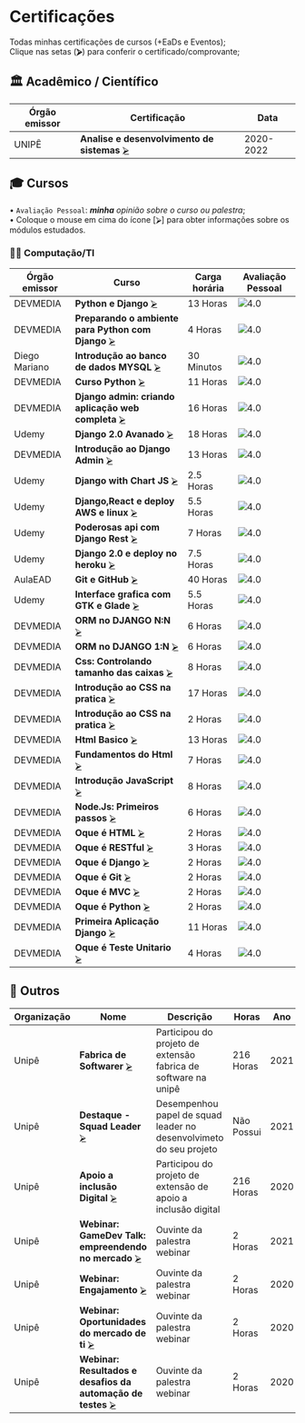 <!--
                 AVISO: Para editar/visualizar este arquivo .md troque o "Soft wrap" pelo "No wrap"          ^^^^^^^^^^^^^
-->

# Certificações
Todas minhas certificações de cursos (+EaDs e Eventos);  
Clique nas setas (**⮚**) para conferir o certificado/comprovante;  

## 🏛 Acadêmico / Científico
| Órgão emissor          | Certificação                                                      | Data                       |
| ---------------------- | ----------------------------------------------------------------- | -------------------------- |
|  UNIPÊ        | **Analise e desenvolvimento de sistemas**              [⮚][1]   | 2020-2022                  |


## 🎓 Cursos 
• `Avaliação Pessoal`: ***minha** opinião sobre o curso ou palestra*;   
• Coloque o mouse em cima do ícone [⮚] para obter informações sobre os módulos estudados.
### 🧑‍💻 Computação/TI

| Órgão emissor      | Curso                                                            | Carga horária      | Avaliação Pessoal |
| ------------------ | ---------------------------------------------------------------- | ------------------ | ----------------- |
|  DEVMEDIA |  **Python e Django**                       [⮚][2]  | 13 Horas           | ![][nota8]        |
|  DEVMEDIA |  **Preparando o ambiente para Python com Django**                       [⮚][3]  | 4 Horas           | ![][nota8]        |
|  Diego Mariano |  **Introdução ao banco de dados MYSQL**                       [⮚][4]  | 30 Minutos           | ![][nota8]        |
|  DEVMEDIA |  **Curso Python**                       [⮚][5]  | 11 Horas           | ![][nota8]        |
|  DEVMEDIA |  **Django admin: criando aplicação web completa**                       [⮚][6]  | 16 Horas           | ![][nota8]        |
|  Udemy |  **Django 2.0 Avanado**                       [⮚][7]  | 18 Horas           | ![][nota8]        |
|  DEVMEDIA | **Introdução ao Django Admin**                       [⮚][8]  | 13 Horas           | ![][nota8]        |
|  Udemy |  **Django with Chart JS**                       [⮚][9]  | 2.5 Horas           | ![][nota8]        |
|  Udemy |  **Django,React e deploy AWS e linux**                       [⮚][10]  | 5.5 Horas           | ![][nota8]        |
|  Udemy |  **Poderosas api com Django Rest**                       [⮚][11]  | 7 Horas           | ![][nota8]        |
|  Udemy |  **Django 2.0 e deploy no heroku**                       [⮚][12]  | 7.5 Horas          | ![][nota8]        |
|  AulaEAD |  **Git e GitHub**                       [⮚][13]  | 40 Horas           | ![][nota8]        |
|  Udemy |  **Interface grafica com GTK e Glade**                       [⮚][14]  | 5.5 Horas          | ![][nota8]        |
|  DEVMEDIA |  **ORM no DJANGO N:N**                       [⮚][15]  | 6 Horas           | ![][nota8]        |
|  DEVMEDIA |  **ORM no DJANGO 1:N**                       [⮚][16]  | 6 Horas           | ![][nota8]        |
|  DEVMEDIA |  **Css: Controlando tamanho das caixas**                       [⮚][17]  | 8 Horas           | ![][nota8]        |
|  DEVMEDIA |  **Introdução ao CSS na pratica**                       [⮚][18]  | 17 Horas           | ![][nota8]        |
|  DEVMEDIA |  **Introdução ao CSS na pratica**                       [⮚][19]  | 2 Horas           | ![][nota8]        |
|  DEVMEDIA |  **Html Basico**                       [⮚][20]  | 13 Horas           | ![][nota8]        |
|  DEVMEDIA |  **Fundamentos do Html**                       [⮚][21]  | 7 Horas           | ![][nota8]        |
|  DEVMEDIA |  **Introdução JavaScript**                       [⮚][22]  | 8 Horas           | ![][nota8]        |
|  DEVMEDIA |  **Node.Js: Primeiros passos**                       [⮚][23]  | 6 Horas           | ![][nota8]        |
|  DEVMEDIA |  **Oque é HTML**                       [⮚][24]  | 2 Horas           | ![][nota8]        |
|  DEVMEDIA |  **Oque é RESTful**                       [⮚][25]  | 3 Horas           | ![][nota8]        |
|  DEVMEDIA |  **Oque é Django**                       [⮚][26]  | 2 Horas           | ![][nota8]        |
|  DEVMEDIA |  **Oque é Git**                       [⮚][27]  | 2 Horas           | ![][nota8]        |
|  DEVMEDIA |  **Oque é MVC**                       [⮚][28]  | 2 Horas           | ![][nota8]        |
|  DEVMEDIA |  **Oque é Python**                       [⮚][29]  | 2 Horas           | ![][nota8]        |
|  DEVMEDIA |  **Primeira Aplicação Django**                       [⮚][30]  | 11 Horas           | ![][nota8]        |
|  DEVMEDIA |  **Oque é Teste Unitario**                       [⮚][31]  | 4 Horas           | ![][nota8]        |


## 🎲 Outros
| Organização     | Nome                                                       | Descrição                                                                | Horas | Ano  |
| --------------- | ---------------------------------------------------------- | -------------------------------------------------------------------------| ---- | ---- |
|  Unipê  | **Fabrica de Softwarer** [⮚][32] | Participou do projeto de extensão fabrica de software na unipê | 216 Horas |  2021|
|  Unipê  | **Destaque - Squad Leader** [⮚][33] | Desempenhou papel de squad leader no desenvolvimeto do seu projeto | Não Possui |  2021|
|  Unipê  | **Apoio a inclusão Digital** [⮚][34] | Participou do projeto de extensão de apoio a inclusão digital | 216 Horas| 2020|
|  Unipê  | **Webinar: GameDev Talk: empreendendo no mercado** [⮚][35] | Ouvinte da palestra webinar | 2 Horas | 2021|
|  Unipê  | **Webinar: Engajamento** [⮚][36] | Ouvinte da palestra webinar | 2 Horas | 2020|
|  Unipê  | **Webinar: Oportunidades do mercado de ti** [⮚][37] | Ouvinte da palestra webinar | 2 Horas | 2020|
|  Unipê  | **Webinar: Resultados e desafios da automação de testes** [⮚][38] | Ouvinte da palestra webinar | 2 Horas | 2020|





<!-- -=- # --- REFERÊNCIAS --- # -=- -->
<!-- Links/Certificados -->
[1]: Academico/Diploma.PDF
[2]: Cursos/Acessodadosdjango.png
[3]: Cursos/AmbientDjango.png
[4]: Cursos/Bancomysql.pdf
[5]: Cursos/Cursodepython.png
[6]: Cursos/DJANGOADMINwebcompleto.png
[7]: Cursos/Django2.0.pdf
[8]: Cursos/DjangoAdmin.png
[9]: Cursos/DjangoChart.pdf
[10]: Cursos/DjangoReactAWSELINUX.pdf
[11]: Cursos/DjangoRest.pdf
[12]: Cursos/Djangoheroku.pdf
[13]: Cursos/GITHU.pdf
[14]: Cursos/GTK.pdf
[15]: Cursos/ORMNN.png
[16]: Cursos/ORMNODJANGO.png
[17]: Cursos/css1.png
[18]: Cursos/css2.png
[19]: Cursos/css3.png
[20]: Cursos/fundamentohtml.png
[21]: Cursos/htmlbasico.png
[22]: Cursos/javasriptintrodução.png
[23]: Cursos/node.jsprimeirospassos.png
[24]: Cursos/oqueehtml.png
[25]: Cursos/oqueerestful.png
[26]: Cursos/oqueédjango.png
[27]: Cursos/oqueégit.png
[28]: Cursos/oqueémvc.png
[29]: Cursos/oqueépython.png
[30]: Cursos/primeiroappdjango.png
[31]: Cursos/testeunitario.png
[32]: Outros/CertificadosdeExtensão.pdf
[33]: Outros/DestaqueEquipes.pdf
[34]: Outros/CertificadosPEEX2020.pdf
[35]: Outros/CertificadosDeEventos.pdf
[36]: Outros/Webinares%20Unipê2020.pdf
[37]: Outros/Webinares%20UbtechTI20201.pdf
[38]: Outros/Webinares%20UbtechTI2020.pdf






<!-- Selo de organizações -->
[sTW]: i/treina_web19.png "TreinaWeb"


<!-- Idiomas (exceto português) -->
[iUS]: i/us19.png "Idioma do curso: Inglês"

<!-- Notas (estrelas) -->
[nota1]: i/n1.png "0.5"
[nota2]: i/n2.png "1.0"
[nota3]: i/n3.png "1.5"
[nota4]: i/n4.png "2.0"
[nota5]: i/n5.png "2.5"
[nota6]: i/n6.png "3.0"
[nota7]: i/n7.png "3.5"
[nota8]: i/n8.png "4.0"
[nota9]: i/n9.png "4.5"
[nota10]: i/n10.png "5.0"

<!-- SVG de Medalhas igual do StackOverflow -->
[medalhas]: i/medalhas.svg
